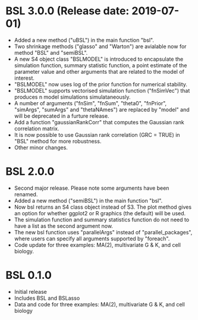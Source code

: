 # BSL 3.0.0 (Release date: 2019-07-01)

* Added a new method ("uBSL") in the main function "bsl".
* Two shrinkage methods ("glasso" and "Warton") are avialable now for method "BSL" and "semiBSL".
* A new S4 object class "BSLMODEL" is introduced to encapsulate the simulation function, summary statistic function, a point estimate of the parameter value and other arguments that are related to the model of interest. 
* "BSLMODEL" now uses log of the prior function for numerical stability.
* "BSLMODEL" supports vectorised simulation function ("fnSimVec") that produces n model simulations simulataneously.
* A number of arguments ("fnSim", "fnSum", "theta0", "fnPrior", "simArgs", "sumArgs" and "thetaNAmes") are replaced by "model" and will be deprecated in a furture release.
* Add a function "gaussianRankCorr" that computes the Gaussian rank correlation matrix.
* It is now possible to use Gaussian rank correlation (GRC = TRUE) in "BSL" method for more robustness.
* Other minor changes.


# BSL 2.0.0

* Second major release. Please note some arguments have been renamed.
* Added a new method ("semiBSL") in the main function "bsl".
* Now bsl returns an S4 class object instead of S3. The plot method gives an option for whether ggplot2 or R graphics (the default) will be used.
* The simulation function and summary statistics function do not need to have a list as the second argument now.
* The new bsl function uses "parallelArgs" instead of "parallel_packages", where users can specify all arguments supported by "foreach".
* Code update for three examples: MA(2), multivariate G & K, and cell biology.


# BSL 0.1.0

* Initial release
* Includes BSL and BSLasso
* Data and code for three examples: MA(2), multivariate G & K, and cell biology
